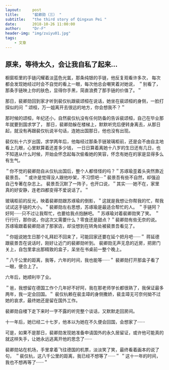 ```yaml
---
layout:     post
title:      "裴卿勋（三） "
subtitle:   "the third story of Qingxun Pei "
date:       2018-10-26 11:00:00
author:     "Dr-F"
header-img: "img/zuiyu01.jpg"
tags:
    - 文章
---
```

## 原来，等待太久，会让我自私了起来...

橱窗柜里的手链闪耀着淡蓝色光氲，那条纯银的手链，他反复观看许多次，
每次都会发现她经过时会不自觉的看上一眼，每次他总会嘲笑着对她说，
＂别看了，那条手链映上你的肤色，显得你手黑，简直浪费了那手链的价值了。＂

那日，裴卿勋回到家才听到裴仅杭跟裴颂桓在说话，她坐在裴颂桓的身侧，一脸打探似的问
＂颂桓，万一姐离开去很远的地方，你会想我不？＂

那时候的颂桓，年纪还小，自然裴仅杭没有任何防备的告诉裴颂桓，自己在毕业那年就要到国求学了，
那日，裴卿勋躲在楼梯上，默默听完后便转身离去，从那日起，就没有再跟裴仅杭说半句话，连她出国那日，他也没有出现。

裴仅杭十六岁出国，求学两年后，他每经过那条手链玻璃柜前，还是会不由自主地看上几眼，心里默算着还差多少钱，
一日日算着离她十八岁的生日还有几日，也不知道从什么时候，开始会怀念起每次偷看她的笑容，怀念有她在的家是显得多么有生气。

＂你不觉的裴卿勋自从仅杭出国后，整个人都怪怪的吗？＂苏琢瑜歪着头突然靠近裴景吾。
＂或许是觉得没人跟他吵架，不习惯吧‧‧‧＂裴景吾有些不自然，却强迫自己专著在杂志上。
裴景吾沉默了一阵子，也开口说，＂其实‧‧‧‧‧‧她不在，家里真的好安静，连老四都变得不爱说话了。＂

玻璃柜前的反光，映着裴卿勋跟苏琢瑜的倒影，＂这就是我想让你帮我的忙，帮我试试这手链的大小。＂裴卿勋左右思想，苏琢瑜是最适合帮忙的人。
＂手链阿？好阿‧‧‧‧‧‧只不过让我帮忙，也要给我点抱酬吧。＂苏琢瑜对着裴卿勋笑了笑。
＂行行行，那你说，你这次又需要什么？零食还是甜点？＂裴卿勋有些无奈的说。
苏琢瑜跟着裴卿勋进了那家店，却没想到在转角处被裴景吾看见了。

＂你姐说她生日那个礼拜赶不回来了，可能回家还要在延个把月吧‧‧‧‧‧‧＂
蒋延德跟裴景吾在说话时，刚好让近门的裴卿勋听到。
裴卿勋无声无息的近房，把房门关上，自包里拿出那精致的盒子，呆坐在书桌前一整个晚上。

＂八千公里的距离，我等，六年的时间，我也能等‧‧‧‧‧‧＂
裴卿勋打开那盒子看了一眼，便合上了。

六年后，她顺利毕了业。

＂爸，我想留在德国工作个几年好不好阿，我在那老师学长都很熟了，我保证最多两年，我一定会回国。＂
裴仅杭赖在裴圭璋的身侧撒娇，裴圭璋无可奈何拗不过她的哀求，最终她还是留在国外工作。

裴卿勋自楼下走下来时一字不露的听完整个谈话，又默默走回房间。

十一年后，她已经二十七岁，他本以为她在不久便会回国，会想家了‧‧‧‧‧‧

可是，如果不是那日，裴卿勋发现她准备申请国外的永久居留证，或许他可能真的就这样失手，让她永远逃离开他的思念了‧‧‧‧‧‧

裴卿勋站在机场，手里拿着飞往德国的机票，淡淡笑了笑，最终看着画本的说了句，
＂裴仅杭，这八千公里的距离，我已经不想等了‧‧‧‧‧‧＂
＂这十一年的时间，我也不想再等了‧‧‧‧‧‧＂





